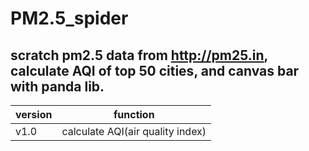 # PM2.5_spider
## scratch pm2.5 data from http://pm25.in, calculate AQI of top 50 cities, and canvas bar with panda lib.
version|function
---|:---:
v1.0|calculate AQI(air quality index)

